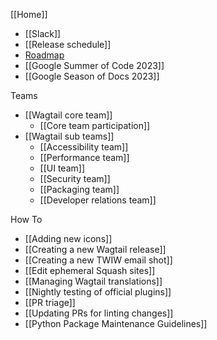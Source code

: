 [[Home]]

- [[Slack]]
- [[Release schedule]]
- [Roadmap](https://wagtail.org/roadmap)
- [[Google Summer of Code 2023]]
- [[Google Season of Docs 2023]]

Teams

- [[Wagtail core team]]
  - [[Core team participation]]
- [[Wagtail sub teams]]
  - [[Accessibility team]]
  - [[Performance team]]
  - [[UI team]]
  - [[Security team]]
  - [[Packaging team]]
  - [[Developer relations team]]

How To

- [[Adding new icons]]
- [[Creating a new Wagtail release]]
- [[Creating a new TWIW email shot]]
- [[Edit ephemeral Squash sites]]
- [[Managing Wagtail translations]]
- [[Nightly testing of official plugins]]
- [[PR triage]]
- [[Updating PRs for linting changes]]
- [[Python Package Maintenance Guidelines]]